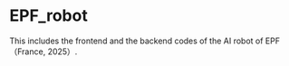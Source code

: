# EPF_robot
This includes the frontend and the backend codes of the AI robot of EPF（France, 2025）. 
